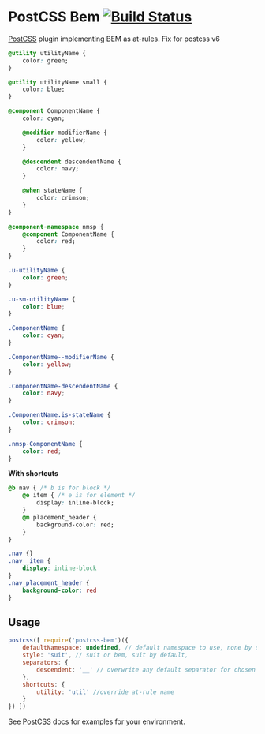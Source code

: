 # PostCSS Bem [![Build Status][ci-img]][ci]

[PostCSS] plugin implementing BEM as at-rules. Fix for postcss v6

[PostCSS]: https://github.com/postcss/postcss
[ci-img]:  https://travis-ci.org/supermonkeyz/postcss-bem-fix.svg
[ci]:      https://travis-ci.org/supermonkeyz/postcss-bem-fix

```css
@utility utilityName {
    color: green;
}

@utility utilityName small {
    color: blue;
}

@component ComponentName {
    color: cyan;

    @modifier modifierName {
        color: yellow;
    }

    @descendent descendentName {
        color: navy;
    }

    @when stateName {
        color: crimson;
    }
}

@component-namespace nmsp {
    @component ComponentName {
        color: red;
    }
}
```

```css
.u-utilityName {
    color: green;
}

.u-sm-utilityName {
    color: blue;
}

.ComponentName {
    color: cyan;
}

.ComponentName--modifierName {
    color: yellow;
}

.ComponentName-descendentName {
    color: navy;
}

.ComponentName.is-stateName {
    color: crimson;
}

.nmsp-ComponentName {
    color: red;
}
```

**With shortcuts**
```css
@b nav { /* b is for block */
    @e item { /* e is for element */
        display: inline-block;
    }
    @m placement_header {
        background-color: red;
    }
}
```

```css
.nav {}
.nav__item {
    display: inline-block
}
.nav_placement_header {
    background-color: red
}
```

## Usage

```js
postcss([ require('postcss-bem')({
    defaultNamespace: undefined, // default namespace to use, none by default
    style: 'suit', // suit or bem, suit by default,
    separators: {
        descendent: '__' // overwrite any default separator for chosen style
    },
    shortcuts: {
        utility: 'util' //override at-rule name
    }
}) ])
```

See [PostCSS] docs for examples for your environment.
